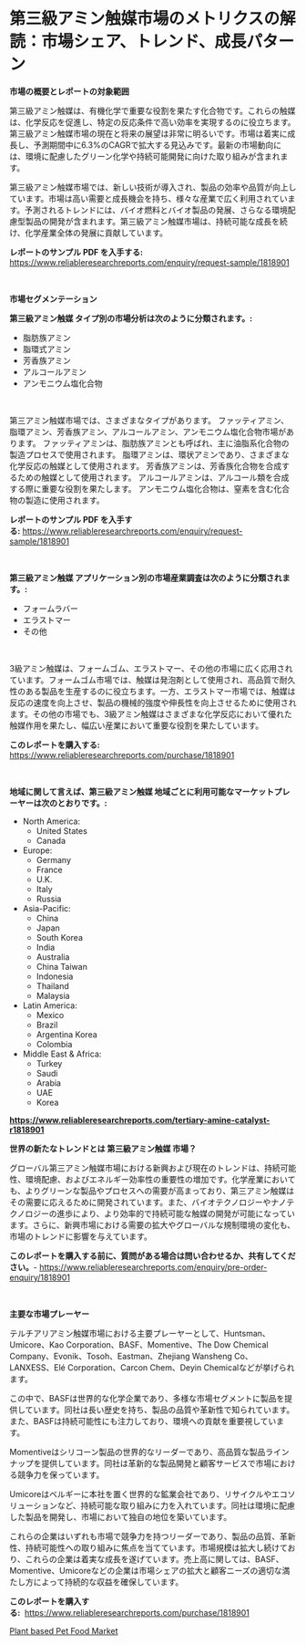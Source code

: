 <p><h1>第三級アミン触媒市場のメトリクスの解読：市場シェア、トレンド、成長パターン</h1></p><p><strong>市場の概要とレポートの対象範囲</strong></p>
<p><p>第三級アミン触媒は、有機化学で重要な役割を果たす化合物です。これらの触媒は、化学反応を促進し、特定の反応条件で高い効率を実現するのに役立ちます。第三級アミン触媒市場の現在と将来の展望は非常に明るいです。市場は着実に成長し、予測期間中に6.3%のCAGRで拡大する見込みです。最新の市場動向には、環境に配慮したグリーン化学や持続可能開発に向けた取り組みが含まれます。</p><p>第三級アミン触媒市場では、新しい技術が導入され、製品の効率や品質が向上しています。市場は高い需要と成長機会を持ち、様々な産業で広く利用されています。予測されるトレンドには、バイオ燃料とバイオ製品の発展、さらなる環境配慮型製品の開発が含まれます。第三級アミン触媒市場は、持続可能な成長を続け、化学産業全体の発展に貢献しています。</p></p>
<p><strong>レポートのサンプル PDF を入手する:</strong> <a href="https://www.reliableresearchreports.com/enquiry/request-sample/1818901">https://www.reliableresearchreports.com/enquiry/request-sample/1818901</a></p>
<p>&nbsp;</p>
<p><strong>市場セグメンテーション</strong></p>
<p><strong>第三級アミン触媒 タイプ別の市場分析は次のように分類されます。:</strong></p>
<p><ul><li>脂肪族アミン</li><li>脂環式アミン</li><li>芳香族アミン</li><li>アルコールアミン</li><li>アンモニウム塩化合物</li></ul></p>
<p>&nbsp;</p>
<p><p>第三アミン触媒市場では、さまざまなタイプがあります。 ファッティアミン、脂環アミン、芳香族アミン、アルコールアミン、アンモニウム塩化合物市場があります。 ファッティアミンは、脂肪族アミンとも呼ばれ、主に油脂系化合物の製造プロセスで使用されます。 脂環アミンは、環状アミンであり、さまざまな化学反応の触媒として使用されます。 芳香族アミンは、芳香族化合物を合成するための触媒として使用されます。 アルコールアミンは、アルコール類を合成する際に重要な役割を果たします。 アンモニウム塩化合物は、窒素を含む化合物の製造に使用されます。</p></p>
<p><strong>レポートのサンプル PDF を入手する:</strong>&nbsp;<a href="https://www.reliableresearchreports.com/enquiry/request-sample/1818901">https://www.reliableresearchreports.com/enquiry/request-sample/1818901</a></p>
<p>&nbsp;</p>
<p><strong> 第三級アミン触媒 アプリケーション別の市場産業調査は次のように分類されます。:</strong></p>
<p><ul><li>フォームラバー</li><li>エラストマー</li><li>その他</li></ul></p>
<p>&nbsp;</p>
<p><p>3級アミン触媒は、フォームゴム、エラストマー、その他の市場に広く応用されています。フォームゴム市場では、触媒は発泡剤として使用され、高品質で耐久性のある製品を生産するのに役立ちます。一方、エラストマー市場では、触媒は反応の速度を向上させ、製品の機械的強度や伸長性を向上させるために使用されます。その他の市場でも、3級アミン触媒はさまざまな化学反応において優れた触媒作用を果たし、幅広い産業において重要な役割を果たしています。</p></p>
<p><strong>このレポートを購入する:</strong>&nbsp; <a href="https://www.reliableresearchreports.com/purchase/1818901">https://www.reliableresearchreports.com/purchase/1818901</a></p>
<p>&nbsp;</p>
<p><strong>地域に関して言えば、第三級アミン触媒 地域ごとに利用可能なマーケットプレーヤーは次のとおりです。:</strong></p>
<p><ul>
    <li>
        North America:
        <ul>
            <li>United States</li>
            <li>Canada</li>
        </ul>
    </li>
    <li>
        Europe:
        <ul>
            <li>Germany</li>
            <li>France</li>
            <li>U.K.</li>
            <li>Italy</li>
            <li>Russia</li>
        </ul>
    </li>
    <li>
        Asia-Pacific:
        <ul>
            <li>China</li>
            <li>Japan</li>
            <li>South Korea</li>
            <li>India</li>
            <li>Australia</li>
            <li>China Taiwan</li>
            <li>Indonesia</li>
            <li>Thailand</li>
            <li>Malaysia</li>
        </ul>
    </li>
    <li>
        Latin America:
        <ul>
            <li>Mexico</li>
            <li>Brazil</li>
            <li>Argentina Korea</li>
            <li>Colombia</li>
        </ul>
    </li>
    <li>
        Middle East & Africa:
        <ul>
            <li>Turkey</li>
            <li>Saudi</li>
            <li>Arabia</li>
            <li>UAE</li>
            <li>Korea</li>
        </ul>
    </li>
    </ul></p>
<p><strong><a href="https://www.reliableresearchreports.com/tertiary-amine-catalyst-r1818901">https://www.reliableresearchreports.com/tertiary-amine-catalyst-r1818901</a></strong>&nbsp;</p>
<p><strong>世界の新たなトレンドとは 第三級アミン触媒 市場？</strong></p>
<p><p>グローバル第三アミン触媒市場における新興および現在のトレンドは、持続可能性、環境配慮、およびエネルギー効率性の重要性の増加です。化学産業においても、よりグリーンな製品やプロセスへの需要が高まっており、第三アミン触媒はその需要に応えるために開発されています。また、バイオテクノロジーやナノテクノロジーの進歩により、より効率的で持続可能な触媒の開発が可能になっています。さらに、新興市場における需要の拡大やグローバルな規制環境の変化も、市場のトレンドに影響を与えています。</p></p>
<p><strong>このレポートを購入する前に、質問がある場合は問い合わせるか、共有してください。</strong>- <a href="https://www.reliableresearchreports.com/enquiry/pre-order-enquiry/1818901">https://www.reliableresearchreports.com/enquiry/pre-order-enquiry/1818901</a></p>
<p>&nbsp;</p>
<p><strong>主要な市場プレーヤー</strong></p>
<p><p>テルチアリアミン触媒市場における主要プレーヤーとして、Huntsman、Umicore、Kao Corporation、BASF、Momentive、The Dow Chemical Company、Evonik、Tosoh、Eastman、Zhejiang Wansheng Co、LANXESS、Elé Corporation、Carcon Chem、Deyin Chemicalなどが挙げられます。</p><p>この中で、BASFは世界的な化学企業であり、多様な市場セグメントに製品を提供しています。同社は長い歴史を持ち、製品の品質や革新性で知られています。また、BASFは持続可能性にも注力しており、環境への貢献を重要視しています。</p><p>Momentiveはシリコーン製品の世界的なリーダーであり、高品質な製品ラインナップを提供しています。同社は革新的な製品開発と顧客サービスで市場における競争力を保っています。</p><p>Umicoreはベルギーに本社を置く世界的な鉱業会社であり、リサイクルやエコソリューションなど、持続可能な取り組みに力を入れています。同社は環境に配慮した製品を開発し、市場において独自の地位を築いています。</p><p>これらの企業はいずれも市場で競争力を持つリーダーであり、製品の品質、革新性、持続可能性への取り組みに焦点を当てています。市場規模は拡大し続けており、これらの企業は着実な成長を遂げています。売上高に関しては、BASF、Momentive、Umicoreなどの企業は市場シェアの拡大と顧客ニーズの適切な満たし方によって持続的な収益を確保しています。</p></p>
<p><strong>このレポートを購入する:</strong>&nbsp;&nbsp;<a href="https://www.reliableresearchreports.com/purchase/1818901">https://www.reliableresearchreports.com/purchase/1818901</a></p>
<p><p><a href="https://carnation-joke-41f.notion.site/Plant-based-Pet-Food-Market-Insight-Market-Trends-Growth-Forecasted-from-2024-TO-2031-cc0f7b2f0cd04081ba2e1da3c48acf11">Plant based Pet Food Market</a></p></p>